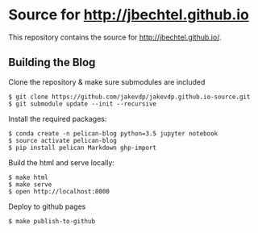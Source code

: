 # Source for http://jbechtel.github.io

This repository contains the source for http://jbechtel.github.io/.

## Building the Blog

Clone the repository & make sure submodules are included

```
$ git clone https://github.com/jakevdp/jakevdp.github.io-source.git
$ git submodule update --init --recursive
```

Install the required packages:

```
$ conda create -n pelican-blog python=3.5 jupyter notebook
$ source activate pelican-blog
$ pip install pelican Markdown ghp-import
```

Build the html and serve locally:

```
$ make html
$ make serve
$ open http://localhost:8000
```

Deploy to github pages

```
$ make publish-to-github
```
